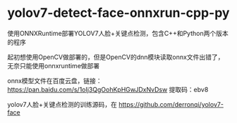 # yolov7-detect-face-onnxrun-cpp-py
使用ONNXRuntime部署YOLOV7人脸+关键点检测，包含C++和Python两个版本的程序

起初想使用OpenCV做部署的，但是OpenCV的dnn模块读取onnx文件出错了，无奈只能使用onnxruntime做部署


onnx模型文件在百度云盘，链接：https://pan.baidu.com/s/1oIj3QgOohKpHGwJDxNvDsw 
提取码：ebv8

yolov7人脸+关键点检测的训练源码，在
https://github.com/derronqi/yolov7-face
